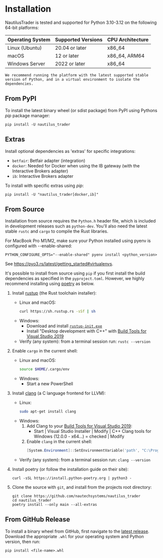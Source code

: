 # Installation

NautilusTrader is tested and supported for Python 3.10-3.12 on the following 64-bit platforms:

| Operating System       | Supported Versions    | CPU Architecture  |
|------------------------|-----------------------|-------------------|
| Linux (Ubuntu)         | 20.04 or later        | x86_64            |
| macOS                  | 12 or later           | x86_64, ARM64     |
| Windows Server         | 2022 or later         | x86_64            |

```{tip}
We recommend running the platform with the latest supported stable version of Python, and in a virtual environment to isolate the dependencies.
```

## From PyPI
To install the latest binary wheel (or sdist package) from PyPI using Pythons _pip_ package manager:
    
    pip install -U nautilus_trader

## Extras

Install optional dependencies as 'extras' for specific integrations:

- `betfair`: Betfair adapter (integration)
- `docker`: Needed for Docker when using the IB gateway (with the Interactive Brokers adapter)
- `ib`: Interactive Brokers adapter

To install with specific extras using _pip_:

    pip install -U "nautilus_trader[docker,ib]"

## From Source

Installation from source requires the `Python.h` header file, which is included in development releases such as `python-dev`. 
You'll also need the latest stable `rustc` and `cargo` to compile the Rust libraries.

For MacBook Pro M1/M2, make sure your Python installed using pyenv is configured with --enable-shared:

    PYTHON_CONFIGURE_OPTS="--enable-shared" pyenv install <python_version>

See https://pyo3.rs/latest/getting_started#virtualenvs.

It's possible to install from source using `pip` if you first install the build dependencies
as specified in the `pyproject.toml`. However, we highly recommend installing using [poetry](https://python-poetry.org/) as below.

1. Install [rustup](https://rustup.rs/) (the Rust toolchain installer):
   - Linux and macOS:
       ```bash
       curl https://sh.rustup.rs -sSf | sh
       ```
   - Windows:
       - Download and install [`rustup-init.exe`](https://win.rustup.rs/x86_64)
       - Install "Desktop development with C++" with [Build Tools for Visual Studio 2019](https://visualstudio.microsoft.com/thank-you-downloading-visual-studio/?sku=BuildTools&rel=16)
   - Verify (any system):
       from a terminal session run: `rustc --version`

2. Enable `cargo` in the current shell:
   - Linux and macOS:
       ```bash
       source $HOME/.cargo/env
       ```
   - Windows:
     - Start a new PowerShell

3. Install [clang](https://clang.llvm.org/) (a C language frontend for LLVM):
   - Linux:
       ```bash
       sudo apt-get install clang
       ```
   - Windows:
       1. Add Clang to your [Build Tools for Visual Studio 2019](https://visualstudio.microsoft.com/thank-you-downloading-visual-studio/?sku=BuildTools&rel=16):
          - Start | Visual Studio Installer | Modify | C++ Clang tools for Windows (12.0.0 - x64…) = checked | Modify
       2. Enable `clang` in the current shell:
          ```powershell
          [System.Environment]::SetEnvironmentVariable('path', "C:\Program Files (x86)\Microsoft Visual Studio\2019\BuildTools\VC\Tools\Llvm\x64\bin\;" + $env:Path,"User")
          ```
   - Verify (any system):
       from a terminal session run: `clang --version`

4. Install poetry (or follow the installation guide on their site):

       curl -sSL https://install.python-poetry.org | python3 -

5. Clone the source with `git`, and install from the projects root directory:

       git clone https://github.com/nautechsystems/nautilus_trader
       cd nautilus_trader
       poetry install --only main --all-extras

## From GitHub Release

To install a binary wheel from GitHub, first navigate to the [latest release](https://github.com/nautechsystems/nautilus_trader/releases/latest).
Download the appropriate `.whl` for your operating system and Python version, then run:

    pip install <file-name>.whl

